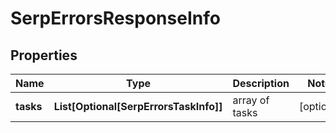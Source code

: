 # SerpErrorsResponseInfo


## Properties

| Name | Type | Description | Notes |
|------------ | ------------- | ------------- | -------------|
**tasks** | **List[Optional[SerpErrorsTaskInfo]]** | array of tasks |[optional]|